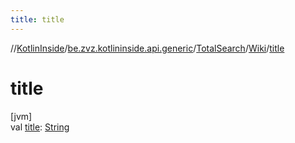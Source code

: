```yaml
---
title: title
---
```

//[KotlinInside](../../../../index.html)/[be.zvz.kotlininside.api.generic](../../index.html)/[TotalSearch](../index.html)/[Wiki](index.html)/[title](title.html)



# title



[jvm]\
val [title](title.html): [String](https://kotlinlang.org/api/latest/jvm/stdlib/kotlin/-string/index.html)




